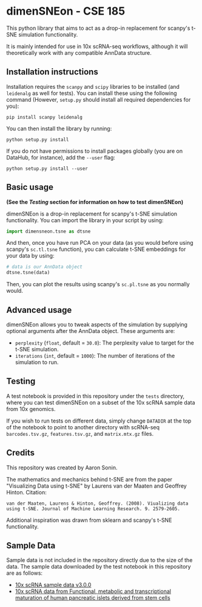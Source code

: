 # dimenSNEon - CSE 185
This python library that aims to act as a drop-in replacement for scanpy's t-SNE simulation functionality.

It is mainly intended for use in 10x scRNA-seq workflows, although it will theoretically work with any compatible AnnData structure.

## Installation instructions

Installation requires the `scanpy` and `scipy` libraries to be installed (and `leidenalg` as well for tests). You can install these using the following command (However, `setup.py` should install all required dependencies for you):

```shell
pip install scanpy leidenalg
```

You can then install the library by running:

```shell
python setup.py install
```

If you do not have permissions to install packages globally (you are on DataHub, for instance), add the `--user` flag:

```shell
python setup.py install --user
```

## Basic usage

**(See the *Testing* section for information on how to test dimenSNEon)**

dimenSNEon is a drop-in replacement for scanpy's t-SNE simulation functionality. You can import the library in your script by using:

```python
import dimensneon.tsne as dtsne
```

And then, once you have run PCA on your data (as you would before using scanpy's `sc.tl.tsne` function), you can calculate t-SNE embeddings for your data by using:

```python
# data is our AnnData object
dtsne.tsne(data)
```

Then, you can plot the results using scanpy's `sc.pl.tsne` as you normally would.

## Advanced usage

dimenSNEon allows you to tweak aspects of the simulation by supplying optional arguments after the AnnData object. These arguments are:

- `perplexity` (`float`, default = `30.0`): The perplexity value to target for the t-SNE simulation.
- `iterations` (`int`, default = `1000`): The number of iterations of the simulation to run.

## Testing

A test notebook is provided in this repository under the `tests` directory, where you can test dimenSNEon on a subset of the 10x scRNA sample data from 10x genomics.

If you wish to run tests on different data, simply change `DATADIR` at the top of the notebook to point to another directory with scRNA-seq `barcodes.tsv.gz`, `features.tsv.gz`, and `matrix.mtx.gz` files.

## Credits

This repository was created by Aaron Sonin.

The mathematics and mechanics behind t-SNE are from the paper "Visualizing Data using t-SNE" by Laurens van der Maaten and Geoffrey Hinton. Citation: 
```
van der Maaten, Laurens & Hinton, Geoffrey. (2008). Viualizing data using t-SNE. Journal of Machine Learning Research. 9. 2579-2605. 
```

Additional inspiration was drawn from sklearn and scanpy's t-SNE functionality.

## Sample Data

Sample data is not included in the repository directly due to the size of the data.
The sample data downloaded by the test notebook in this repository are as follows:

- [10x scRNA sample data v3.0.0](https://support.10xgenomics.com/single-cell-gene-expression/datasets/3.0.0/pbmc_10k_v3?)
- [10x scRNA data from Functional, metabolic and transcriptional maturation of human pancreatic islets derived from stem cells](https://www.ncbi.nlm.nih.gov/geo/query/acc.cgi?acc=GSE167880)